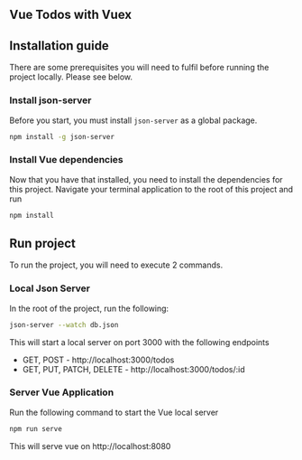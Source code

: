 ## Vue Todos with Vuex

## Installation guide
There are some prerequisites you will need to fulfil before running the project locally. Please see below.


### Install json-server
Before you start, you must install `json-server` as a global package.
```bash
npm install -g json-server
```
### Install Vue dependencies
Now that you have that installed, you need to install the dependencies for this project. Navigate your terminal application to the root of this project and run
```bash
npm install
```


## Run project
To run the project, you will need to execute 2 commands.

### Local Json Server
In the root of the project, run the following:
```bash
json-server --watch db.json
```
This will start a local server on port 3000 with the following endpoints

- GET, POST - http://localhost:3000/todos
- GET, PUT, PATCH, DELETE - http://localhost:3000/todos/:id

### Server Vue Application
Run the following command to start the Vue local server
```bash
npm run serve
```

This will serve vue on http://localhost:8080

